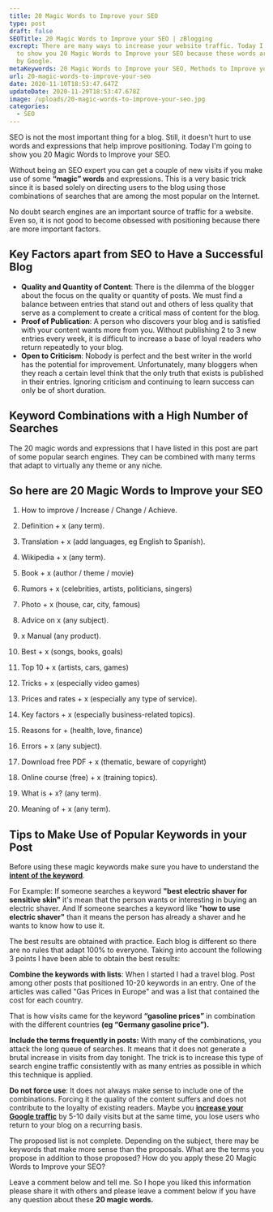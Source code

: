```yaml
---
title: 20 Magic Words to Improve your SEO
type: post
draft: false
SEOTitle: 20 Magic Words to Improve your SEO | zBlogging
excrept: There are many ways to increase your website traffic. Today I'm going
  to show you 20 Magic Words to Improve your SEO because these words are liked
  by Google.
metaKeywords: 20 Magic Words to Improve your SEO, Methods to Improve your SEO
url: 20-magic-words-to-improve-your-seo
date: 2020-11-10T18:53:47.647Z
updateDate: 2020-11-29T18:53:47.678Z
image: /uploads/20-magic-words-to-improve-your-seo.jpg
categories:
  - SEO
---
```

SEO is not the most important thing for a blog. Still, it doesn't hurt to use words and expressions that help improve positioning. Today I'm going to show you 20 Magic Words to Improve your SEO.

Without being an SEO expert you can get a couple of new visits if you make use of some **“magic” words** and expressions. This is a very basic trick since it is based solely on directing users to the blog using those combinations of searches that are among the most popular on the Internet.

No doubt search engines are an important source of traffic for a website. Even so, it is not good to become obsessed with positioning because there are more important factors.

## Key Factors apart from SEO to Have a Successful Blog

* **Quality and Quantity of Content**: There is the dilemma of the blogger about the focus on the quality or quantity of posts. We must find a balance between entries that stand out and others of less quality that serve as a complement to create a critical mass of content for the blog.
* **Proof of Publication**: A person who discovers your blog and is satisfied with your content wants more from you. Without publishing 2 to 3 new entries every week, it is difficult to increase a base of loyal readers who return repeatedly to your blog.
* **Open to Criticism**: Nobody is perfect and the best writer in the world has the potential for improvement. Unfortunately, many bloggers when they reach a certain level think that the only truth that exists is published in their entries. Ignoring criticism and continuing to learn success can only be of short duration.

## Keyword Combinations with a High Number of Searches

The 20 magic words and expressions that I have listed in this post are part of some popular search engines. They can be combined with many terms that adapt to virtually any theme or any niche.

## So here are 20 Magic Words to Improve your SEO

1. How to improve / Increase / Change / Achieve.

2. Definition + x (any term).

3. Translation + x (add languages, eg English to Spanish).

4. Wikipedia + x (any term).

5. Book + x (author / theme / movie)

6. Rumors + x (celebrities, artists, politicians, singers)

7. Photo + x (house, car, city, famous)

8. Advice on x (any subject).

9. x Manual (any product).

10. Best + x (songs, books, goals)

11. Top 10 + x (artists, cars, games)

12. Tricks + x (especially video games)

13. Prices and rates + x (especially any type of service).

14. Key factors + x (especially business-related topics).

15. Reasons for + (health, love, finance)

16. Errors + x (any subject).

17. Download free PDF + x (thematic, beware of copyright)

18. Online course (free) + x (training topics).

19. What is + x? (any term).

20. Meaning of + x (any term).

## Tips to Make Use of Popular Keywords in your Post

Before using these magic keywords make sure you have to understand the **[intent of the keyword](https://www.wordstream.com/keyword-intent)**.

For Example: If someone searches a keyword **"best electric shaver for sensitive skin"** it's mean that the person wants or interesting in buying an electric shaver. And If someone searches a keyword like "**how to use electric shaver"** than it means the person has already a shaver and he wants to know how to use it.

The best results are obtained with practice. Each blog is different so there are no rules that adapt 100% to everyone. Taking into account the following 3 points I have been able to obtain the best results:

**Combine the keywords with lists**: When I started I had a travel blog. Post among other posts that positioned 10-20 keywords in an entry. One of the articles was called "Gas Prices in Europe" and was a list that contained the cost for each country.

That is how visits came for the keyword **“gasoline prices”** in combination with the different countries **(eg “Germany gasoline price”).**

**Include the terms frequently in posts:** With many of the combinations, you attack the long queue of searches. It means that it does not generate a brutal increase in visits from day tonight. The trick is to increase this type of search engine traffic consistently with as many entries as possible in which this technique is applied.

**Do not force use**: It does not always make sense to include one of the combinations. Forcing it the quality of the content suffers and does not contribute to the loyalty of existing readers. Maybe you **[increase your Google traffic](https://zblogging.com/free-website-traffic/)** by 5-10 daily visits but at the same time, you lose users who return to your blog on a recurring basis.

The proposed list is not complete. Depending on the subject, there may be keywords that make more sense than the proposals. What are the terms you propose in addition to those proposed? How do you apply these 20 Magic Words to Improve your SEO?

Leave a comment below and tell me. So I hope you liked this information please share it with others and please leave a comment below if you have any question about these **20 magic words.**